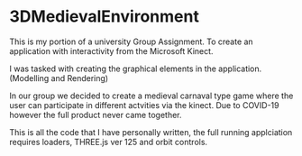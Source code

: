 # 3DMedievalEnvironment

This is my portion of a university Group Assignment. To create an application with interactivity from the
Microsoft Kinect.

I was tasked with creating the graphical elements in the application. (Modelling and Rendering)

In our group we decided to create a medieval carnaval type game where the user can participate in different 
actvities via the kinect. Due to COVID-19 however the full product never came together.

This is all the code that I have personally written, the full running applciation requires loaders, THREE.js ver 125 and orbit controls.

